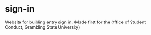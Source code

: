 # sign-in
Website for building entry sign in. (Made first for the Office of Student Conduct, Grambling State University)
